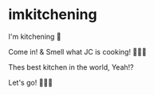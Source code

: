 # imkitchening
I'm kitchening 🥘

Come in! 
& Smell what JC is cooking! 👨🏾‍🍳

Thes best kitchen in the world, Yeah!?

Let's go! 🤷🏾‍♂️
